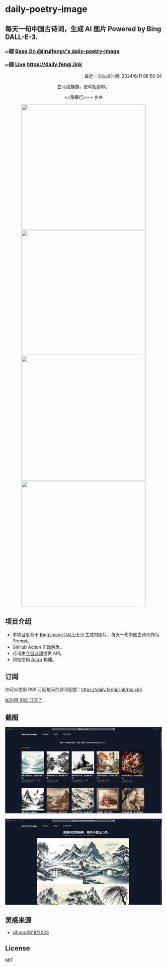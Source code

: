 
# daily-poetry-image

## 每天一句中国古诗词，生成 AI 图片 Powered by Bing DALL-E-3.

### 👉🏽 [Base On @liruifengv's daily-poetry-image](https://github.com/liruifengv/daily-poetry-image)

### 👉🏽 [Live](https://daily.fengj.link) https://daily.fengj.link

<p align="right">
  最近一次生成时间: 2024/6/11 08:56:34
</p>
<p align="center">
白马绕旌旗，悲鸣相追攀。
</p>
<p align="center">
<<豫章行>> • 李白
</p>
<p align="center">
<img src="https://tse4.mm.bing.net/th/id/OIG4.GAyxghm6pmjVe1UGWLpS" height="400" width="400" />
<img src="https://tse4.mm.bing.net/th/id/OIG4.71RWy2lfEqLMTShSIQlg" height="400" width="400" />
<img src="https://tse3.mm.bing.net/th/id/OIG4.Z3xsIDCfkwE.M2V0QnbH" height="400" width="400" />
<img src="https://tse2.mm.bing.net/th/id/OIG4.ZSJaxhlrtKqUvu_6LD5L" height="400" width="400" />
</p>

## 项目介绍

-   本项目是基于 [Bing Image DALL-E-3](https://www.bing.com/images/create) 生成的图片，每天一句中国古诗词作为 Prompt。
-   GitHub Action 自动触发。
-   诗词由[今日诗词](https://www.jinrishici.com/)提供 API。
-   网站使用 [Astro](https://astro.build) 构建。

## 订阅

你可以使用 RSS 订阅每天的诗词配图：https://daily.fengj.link/rss.xml

[如何用 RSS 订阅？](https://zhuanlan.zhihu.com/p/55026716)

## 截图

![图片列表](./screenshots/Snipaste_2023-12-28_21-00-26.png)

![图片详情](./screenshots/Snipaste_2023-12-28_21-00-53.png)

## 灵感来源

-   [yihong0618/2023](https://github.com/yihong0618/2023)

## License

MIT
